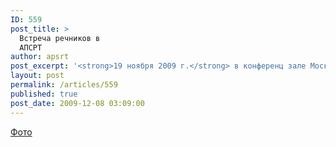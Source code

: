 ```yaml
---
ID: 559
post_title: >
  Встреча речников в
  АПСРТ
author: apsrt
post_excerpt: '<strong>19 ноября 2009 г.</strong> в конференц зале Московского речного пароходства состоялась организованная АПСРТ встреча приглашенных на празднование 200-летия транспортного ведомства ветеранов речного флота и руководителей организаций - членов ассоциации. Встреча прошла в очень теплой,  дружеской,непринужденной обстановке; вызвала у участников много приятных  воспоминаний и добрых пожеланий (общее фото прилагается)'
layout: post
permalink: /articles/559
published: true
post_date: 2009-12-08 03:09:00
---
```

<a href="http://www.apsrt.ru/docs/IMG_5239.JPG">Фото</a>